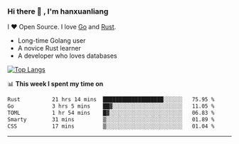 ### Hi there 👋 , I'm hanxuanliang

<!--
**hanxuanliang/hanxuanliang** is a ✨ _special_ ✨ repository because its `README.md` (this file) appears on your GitHub profile.

Here are some ideas to get you started:

- 🔭 I’m currently working on ...
- 🌱 I’m currently learning ...
- 👯 I’m looking to collaborate on ...
- 🤔 I’m looking for help with ...
- 💬 Ask me about ...
- 📫 How to reach me: ...
- 😄 Pronouns: ...
- ⚡ Fun fact: ...
-->
I ❤ Open Source. I love [Go](https://golang.org) and [Rust](https://www.rust-lang.org/zh-CN/).

* Long-time Golang user
* A novice Rust learner
* A developer who loves databases

[![Top Langs](https://github-readme-stats.vercel.app/api?username=hanxuanliang&show_icons=true&count_private=true&line_height=40)](https://github.com/anuraghazra/github-readme-stats)

📊 **This week I spent my time on**
<!--START_SECTION:waka-->

```txt
Rust          21 hrs 14 mins  ███████████████████░░░░░░   75.95 %
Go            3 hrs 5 mins    ██▓░░░░░░░░░░░░░░░░░░░░░░   11.05 %
TOML          1 hr 54 mins    █▓░░░░░░░░░░░░░░░░░░░░░░░   06.83 %
Smarty        31 mins         ▒░░░░░░░░░░░░░░░░░░░░░░░░   01.89 %
CSS           17 mins         ▒░░░░░░░░░░░░░░░░░░░░░░░░   01.04 %
```

<!--END_SECTION:waka-->

***
